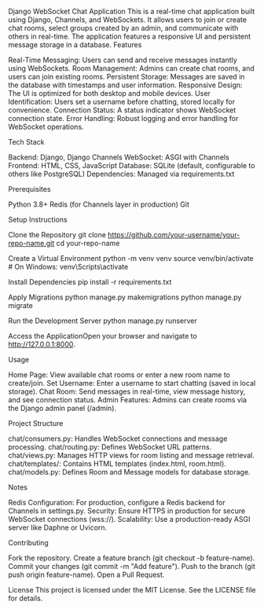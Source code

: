 Django WebSocket Chat Application
This is a real-time chat application built using Django, Channels, and WebSockets. It allows users to join or create chat rooms, select groups created by an admin, and communicate with others in real-time. The application features a responsive UI and persistent message storage in a database.
Features

Real-Time Messaging: Users can send and receive messages instantly using WebSockets.
Room Management: Admins can create chat rooms, and users can join existing rooms.
Persistent Storage: Messages are saved in the database with timestamps and user information.
Responsive Design: The UI is optimized for both desktop and mobile devices.
User Identification: Users set a username before chatting, stored locally for convenience.
Connection Status: A status indicator shows WebSocket connection state.
Error Handling: Robust logging and error handling for WebSocket operations.

Tech Stack

Backend: Django, Django Channels
WebSocket: ASGI with Channels
Frontend: HTML, CSS, JavaScript
Database: SQLite (default, configurable to others like PostgreSQL)
Dependencies: Managed via requirements.txt

Prerequisites

Python 3.8+
Redis (for Channels layer in production)
Git

Setup Instructions

Clone the Repository
git clone https://github.com/your-username/your-repo-name.git
cd your-repo-name


Create a Virtual Environment
python -m venv venv
source venv/bin/activate  # On Windows: venv\Scripts\activate


Install Dependencies
pip install -r requirements.txt


Apply Migrations
python manage.py makemigrations
python manage.py migrate


Run the Development Server
python manage.py runserver


Access the ApplicationOpen your browser and navigate to http://127.0.0.1:8000.


Usage

Home Page: View available chat rooms or enter a new room name to create/join.
Set Username: Enter a username to start chatting (saved in local storage).
Chat Room: Send messages in real-time, view message history, and see connection status.
Admin Features: Admins can create rooms via the Django admin panel (/admin).

Project Structure

chat/consumers.py: Handles WebSocket connections and message processing.
chat/routing.py: Defines WebSocket URL patterns.
chat/views.py: Manages HTTP views for room listing and message retrieval.
chat/templates/: Contains HTML templates (index.html, room.html).
chat/models.py: Defines Room and Message models for database storage.

Notes

Redis Configuration: For production, configure a Redis backend for Channels in settings.py.
Security: Ensure HTTPS in production for secure WebSocket connections (wss://).
Scalability: Use a production-ready ASGI server like Daphne or Uvicorn.

Contributing

Fork the repository.
Create a feature branch (git checkout -b feature-name).
Commit your changes (git commit -m "Add feature").
Push to the branch (git push origin feature-name).
Open a Pull Request.

License
This project is licensed under the MIT License. See the LICENSE file for details.

